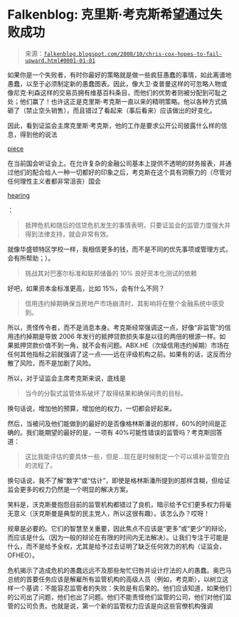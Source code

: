 <!--yml

类别：未分类

日期：2024-05-12 22:51:59

-->

# Falkenblog: 克里斯·考克斯希望通过失败成功

> 来源：[`falkenblog.blogspot.com/2008/10/chris-cox-hopes-to-fail-upward.html#0001-01-01`](http://falkenblog.blogspot.com/2008/10/chris-cox-hopes-to-fail-upward.html#0001-01-01)

如果你是一个失败者，有时你最好的策略就是做一些疯狂愚蠢的事情，如此离谱地愚蠢，以至于必须制定新的愚蠢图表。因此，像大卫·查普曼这样的可忽略人物或像尼克·利森这样的交易员拥有维基百科条目，而他们的优势者则被分配到可耻之处；他们赢了！也许这正是克里斯·考克斯一直以来的精明策略。他以各种方式搞砸了（禁止空头销售），而且错过了看起来（事后看来）应该做出的好变化。

因此，看到证监会主席克里斯·考克斯，他的工作是要求公开公司披露什么样的信息，得到他的说法

[piece](http://oversight.house.gov/documents/20081023100525.pdf)

在当前国会听证会上。在允许复杂的金融公司基本上提供不透明的财务报表，并通过他们的配合给人一种一切都好的印象之后，考克斯在这个具有洞察力的（尽管对任何理性主义者都非常沮丧）国会

[hearing](http://oversight.house.gov/story.asp?ID=2261)

：

> 抵押危机和随后的信贷危机发生的事情表明，只要证监会的监管力度强大并得到法律支持，就会非常有效。

就像华盛顿特区学校一样，我相信更多的钱，而不是不同的优先事项或管理方式，会有所帮助；）。

> 挑战其对巴塞尔标准和联邦储备的 10% 良好资本化测试的依赖

好吧，如果资本金标准更高，比如 15%，会有什么不同？

> 信用违约掉期确保当房地产市场崩溃时，其影响将在整个金融系统中感受到。

所以，责怪传令者，而不是消息本身。考克斯经常强调这一点，好像“非监管”的信用违约掉期是导致 2006 年发行的抵押贷款损失率是以往的两倍的根源一样。如果抵押贷款价值不到一角，就不会有问题。ABX.HE（次级信用违约掉期）市场在任何其他指标之前就强调了这一点——远在评级机构之前。如果有的话，这反而分散了风险，而不是加剧了风险。

所以，对于证监会主席考克斯来说，底线是

> 当今的分裂式监管体系破坏了取得结果和确保问责的目标。

换句话说，增加他的预算，增加他的权力，一切都会好起来。

然后，当被问及他们能做到的最好的是否像格林斯潘说的那样，60%的时间是正确的。我们能期望的最好的是，一项有 40%可能性错误的监管吗？考克斯回答道：

> 这比我能评估的要具体一些，但是...现在是时候制定一个可以填补监管空白的流程了。

换句话说，我不了解“数字”或“估计”，即使是格林斯潘所提到的那样含糊，但给证监会更多的权力仍然是一个明显的解决方案。

笑料是，沃克斯曼抱怨目前的监管机构都错过了良机，暗示给予它们更多权力将毫无意义（沃克斯曼是典型的民主党人，所以这很有趣）。该怎么办？哎呀！

规章是必要的。它们的智慧至关重要，因此焦点不应该是“更多”或“更少”的辩论，而应该是什么（因为一般的辩论在有限的时间内无法解决）。让我们专注于可能是什么，而不是给予全权，尤其是给予过去证明了缺乏任何效力的机构（证监会，OFHEO）。

危机揭示了造成危机的愚蠢远远不及那些匆忙归咎并设计疗法的人的愚蠢。奥巴马总统的首要任务应该是解雇所有监管机构的高级人员（例如，考克斯），以树立这样一个基调：不能容忍监管者的失败：失败是有后果的。他们应该知道，如果他们的公司出了问题，他们也出了问题。他们不能责怪他们监管的公司，他们对他们监管的公司负责。也就是说，第一个新的监管权力应该是向这些官僚机构强调
